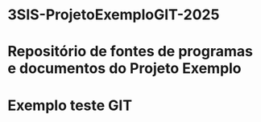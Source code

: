 # 3SIS-ProjetoExemploGIT-2025
# Repositório de fontes de programas e documentos do Projeto Exemplo
# Exemplo teste GIT